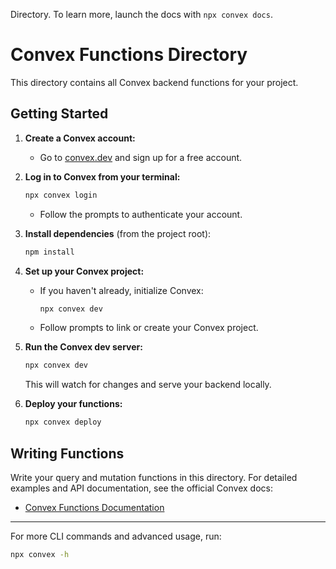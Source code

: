 Directory. To learn more, launch the docs with `npx convex docs`.

# Convex Functions Directory

This directory contains all Convex backend functions for your project.

## Getting Started

1. **Create a Convex account:**

   - Go to [convex.dev](https://dashboard.convex.dev/) and sign up for a free account.

2. **Log in to Convex from your terminal:**

   ```bash
   npx convex login
   ```

   - Follow the prompts to authenticate your account.

3. **Install dependencies** (from the project root):

   ```bash
   npm install
   ```

4. **Set up your Convex project:**
   - If you haven't already, initialize Convex:

     ```bash
     npx convex dev
     ```

   - Follow prompts to link or create your Convex project.

5. **Run the Convex dev server:**

   ```bash
   npx convex dev
   ```

   This will watch for changes and serve your backend locally.

6. **Deploy your functions:**

   ```bash
   npx convex deploy
   ```

## Writing Functions

Write your query and mutation functions in this directory. For detailed examples and API documentation, see the official Convex docs:

- [Convex Functions Documentation](https://docs.convex.dev/functions)

---

For more CLI commands and advanced usage, run:

```bash
npx convex -h
```

